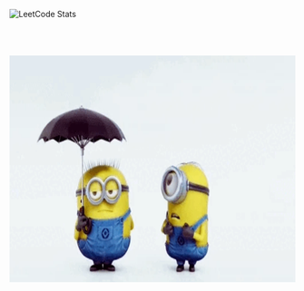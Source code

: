![LeetCode Stats](https://leetcard.jacoblin.cool/Aaryan3012?theme=dark&font=IBM%20Plex%20Sans%20Arabic&ext=heatmap)
<br/><br/><br/><br/>
<!---<img src="luffy2.gif" width="600" height="400" />-->
<img src="min.gif" width="600" height="400" />
